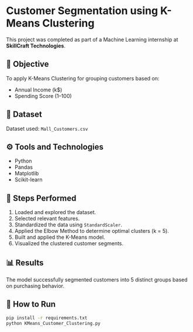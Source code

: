 # Customer Segmentation using K-Means Clustering

This project was completed as part of a Machine Learning internship at **SkillCraft Technologies**.

## 🧠 Objective
To apply K-Means Clustering for grouping customers based on:
- Annual Income (k$)
- Spending Score (1–100)

## 📁 Dataset
Dataset used: `Mall_Customers.csv`

## ⚙️ Tools and Technologies
- Python
- Pandas
- Matplotlib
- Scikit-learn

## 🚀 Steps Performed
1. Loaded and explored the dataset.
2. Selected relevant features.
3. Standardized the data using `StandardScaler`.
4. Applied the Elbow Method to determine optimal clusters (k = 5).
5. Built and applied the K-Means model.
6. Visualized the clustered customer segments.

## 📊 Results
The model successfully segmented customers into 5 distinct groups based on purchasing behavior.

## 📎 How to Run
```bash
pip install -r requirements.txt
python KMeans_Customer_Clustering.py
